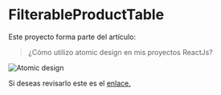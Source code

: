 # FilterableProductTable

Este proyecto forma parte del artículo:

>¿Cómo utilizo atomic design en mis proyectos ReactJs?

![Atomic design](https://arturomauriciodev.netlify.app/images/20.jpg)

Si deseas revisarlo este es el [enlace.](https://arturomauriciodev.netlify.app/blog/atomic-design/)


